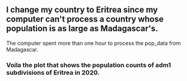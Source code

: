 ## I change my country to Eritrea since my computer can't process a country whose population is as large as Madagascar's. 
The computer spent more than one hour to process the pop_data from Madagascar. 
### Voila the plot that shows the population counts of adm1 subdivisions of Eritrea in 2020.
![]()
